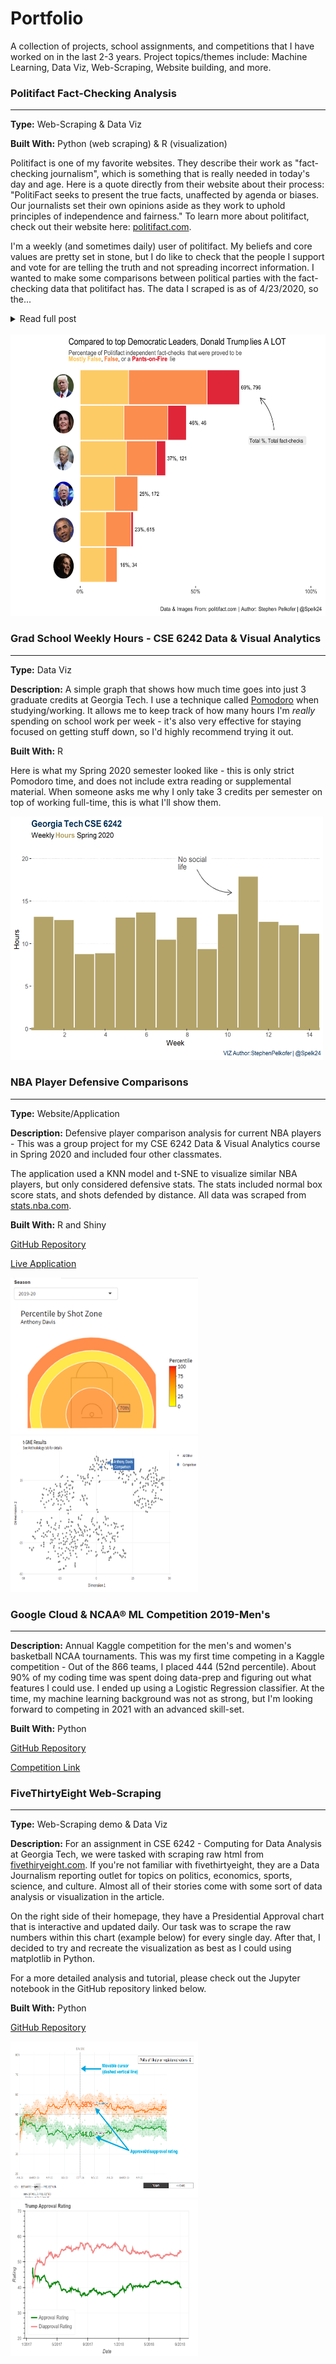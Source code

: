 # Portfolio
A collection of projects, school assignments, and competitions that I have worked on in the last 2-3 years. Project topics/themes include: Machine Learning, Data Viz, Web-Scraping, Website building, and more. 

### Politifact Fact-Checking Analysis

<hr>

**Type:** Web-Scraping & Data Viz

**Built With:** Python (web scraping) & R (visualization)

Politifact is one of my favorite websites. They describe their work as "fact-checking journalism", which is something that is really needed in today's day and age. Here is a quote directly from their website about their process: "PolitiFact seeks to present the true facts, unaffected by agenda or biases. Our journalists set their own opinions aside as they work to uphold principles of independence and fairness." To learn more about politifact, check out their website here: [politifact.com](https://www.politifact.com/article/2018/feb/12/principles-truth-o-meter-politifacts-methodology-i/).

I'm a weekly (and sometimes daily) user of politifact. My beliefs and core values are pretty set in stone, but I do like to check that the people I support and vote for are telling the truth and not spreading incorrect information. I wanted to make some comparisons between political parties with the fact-checking data that politifact has. The data I scraped is as of 4/23/2020, so the...

<details>
<summary>Read full post</summary>
individual numbers could be off depending on when you're reading this.For this analysis, I stuck with comparing Donald Trump (Republican) to the most prominent Democratic voices and leaders (as shown in the graph below). It's important to note that the sample size differences are pretty large in some cases - for example, Barack Obama (Democrat) and Donald Trump have been fact-checked much more frequently than the others - this is largely because Presidents are generally in the spotlight more. In Trump's case, he makes a lot of statements that are possibly misleading, so he gets fact-checked more than anyone. The time period for the analysis is the entire time politifact.com has been around (since 2007).
<br>
<br>
The graph below shows the percentage of fact checks that have proven to be *mostly false*, *false*, or a *pants-on-fire* lie. To no surprise, Donald Trump lies A LOT - 69% of his fact-checks result in at least *mostly false*. Nancy Pelosi and Joe Biden (both Democrats) also have had their fair share of lies. Elizabeth Warren (Democrat) has only been checked 34 times, but she ends up with the lowest percentage of the group (16%) - her and Bernie Sanders (Democrat) have never been caught in a *pants-on-fire* lie.

I hope you enjoyed this quick analysis, and please always check out politifact for independent analysis of what our leaders are saying.
</details>

<br>
<img src="png\StackedLies.png" width="600" height="450" />

### Grad School Weekly Hours - CSE 6242 Data & Visual Analytics

<hr>

**Type:** Data Viz

**Description:** A simple graph that shows how much time goes into just 3 graduate credits at Georgia Tech. I use a technique called [Pomodoro](https://en.wikipedia.org/wiki/Pomodoro_Technique) when studying/working. It allows me to keep track of how many hours I'm _really_ spending on school work per week - it's also very effective for staying focused on getting stuff down, so I'd highly recommend trying it out.

**Built With:** R

Here is what my Spring 2020 semester looked like - this is only strict Pomodoro time, and does not include extra reading or supplemental material. When someone asks me why I only take 3 credits per semester on top of working full-time, this is what I'll show them.

<img src="png\DVAWeeklyHours.png" width="500" height="390" />

### NBA Player Defensive Comparisons

<hr>

**Type:** Website/Application

**Description:** Defensive player comparison analysis for current NBA players - This was a group project for my CSE 6242 Data & Visual Analytics course in Spring 2020 and included four other classmates.

The application used a KNN model and t-SNE to visualize similar NBA players, but only considered defensive stats. The stats included normal box score stats, and shots defended by distance. All data was scraped from [stats.nba.com](https://stats.nba.com).

**Built With:** R and Shiny

[GitHub Repository](https://github.com/HyunTruth/CSE6242-S20-PRJ-NBA-frontend)

[Live Application](https://spelkofer.shinyapps.io/DefensivePlayerComparisons/)

<img src="png\ShotZone.png" width="300" height="250" />
<img src="png\tSNE.png" width="300" height="250" />

### Google Cloud & NCAA® ML Competition 2019-Men's

<hr>

**Description:** Annual Kaggle competition for the men's and women's basketball NCAA tournaments. This was my first time competing in a Kaggle competition - Out of the 866 teams, I placed 444 (52nd percentile). About 90% of my coding time was spent doing data-prep and figuring out what features I could use. I ended up using a Logistic Regression classifier. At the time, my machine learning background was not as strong, but I'm looking forward to competing in 2021 with an advanced skill-set.

**Built With:** Python

[GitHub Repository](https://github.com/spelk24/kaggle_NCAA_2019)

[Competition Link](https://www.kaggle.com/c/mens-machine-learning-competition-2019)


### FiveThirtyEight Web-Scraping

<hr>

**Type:** Web-Scraping demo & Data Viz

**Description:** For an assignment in CSE 6242 - Computing for Data Analysis at Georgia Tech, we were tasked with scraping raw html from [fivethiryeight.com](fivethirtyeight.com). If you're not familiar with fivethirtyeight, they are a Data Journalism reporting outlet for topics on politics, economics, sports, science, and culture. Almost all of their stories come with some sort of data analysis or visualization in the article.

On the right side of their homepage, they have a Presidential Approval chart that is interactive and updated daily. Our task was to scrape the raw numbers within this chart (example below) for every single day. After that, I decided to try and recreate the visualization as best as I could using matplotlib in Python.

For a more detailed analysis and tutorial, please check out the Jupyter notebook in the GitHub repository linked below.

**Built With:** Python

[GitHub Repository](https://github.com/spelk24/FiveThirtyEight-Web-Scraping)

<img src="png\fivethirtyeight_ex.png" width="300" height="250" />
<img src="png\fivethirtyeight_matplotlib.png" width="300" height="250" />